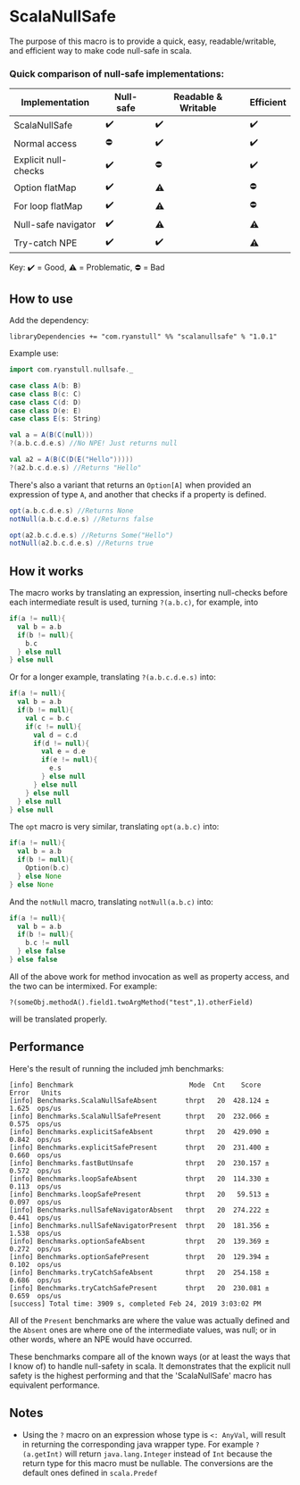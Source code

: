 # ScalaNullSafe

The purpose of this macro is to provide a quick, easy, readable/writable, and efficient way to make code null-safe in scala.

### Quick comparison of null-safe implementations:

| Implementation      	| Null-safe 	| Readable & Writable 	| Efficient 	|
|----------------------	|-----------	|-------------------	|-----------	|
| ScalaNullSafe        	| ✔️         	| ✔️                 	| ✔️         	|
| Normal access        	| ⛔         	| ✔️                 	| ✔️         	|
| Explicit null-checks 	| ✔️         	| ⛔                 	| ✔️         	|
| Option flatMap       	| ✔️         	| ⚠️                 	| ⛔         	|
| For loop flatMap     	| ✔️         	| ⚠️                 	| ⛔         	|
| Null-safe navigator  	| ✔️         	| ⚠️                 	| ⚠️         	|
| Try-catch NPE        	| ✔️         	| ✔️                 	| ⚠️         	|

Key: ✔️ = Good, ⚠️ = Problematic, ⛔ = Bad

## How to use

Add the dependency:

`libraryDependencies += "com.ryanstull" %% "scalanullsafe" % "1.0.1"`

Example use:

```scala
import com.ryanstull.nullsafe._

case class A(b: B)
case class B(c: C)
case class C(d: D)
case class D(e: E)
case class E(s: String)

val a = A(B(C(null)))
?(a.b.c.d.e.s) //No NPE! Just returns null

val a2 = A(B(C(D(E("Hello")))))
?(a2.b.c.d.e.s) //Returns "Hello"
```

There's also a variant that returns an `Option[A]` when provided an expression of type `A`,
and another that checks if a property is defined.

```scala
opt(a.b.c.d.e.s) //Returns None
notNull(a.b.c.d.e.s) //Returns false

opt(a2.b.c.d.e.s) //Returns Some("Hello")
notNull(a2.b.c.d.e.s) //Returns true
```

## How it works

The macro works by translating an expression, inserting null-checks before each intermediate result is used, turning
`?(a.b.c)`, for example, into

```scala
if(a != null){
  val b = a.b
  if(b != null){
    b.c
  } else null
} else null
```

Or for a longer example, translating `?(a.b.c.d.e.s)` into:

```scala
if(a != null){
  val b = a.b
  if(b != null){
    val c = b.c
    if(c != null){
      val d = c.d
      if(d != null){
        val e = d.e
        if(e != null){
          e.s
        } else null
      } else null
    } else null
  } else null
} else null
```

The `opt` macro is very similar, translating `opt(a.b.c)` into:

```scala
if(a != null){
  val b = a.b
  if(b != null){
    Option(b.c)
  } else None
} else None
```

And the `notNull` macro, translating `notNull(a.b.c)` into:

```scala
if(a != null){
  val b = a.b
  if(b != null){
    b.c != null
  } else false
} else false
```

All of the above work for method invocation as well as property access, and the two can be intermixed. For example: 

`?(someObj.methodA().field1.twoArgMethod("test",1).otherField)`
 
 will be translated properly.

## Performance

Here's the result of running the included jmh benchmarks:
```
[info] Benchmark                             Mode  Cnt    Score   Error   Units
[info] Benchmarks.ScalaNullSafeAbsent       thrpt   20  428.124 ± 1.625  ops/us
[info] Benchmarks.ScalaNullSafePresent      thrpt   20  232.066 ± 0.575  ops/us
[info] Benchmarks.explicitSafeAbsent        thrpt   20  429.090 ± 0.842  ops/us
[info] Benchmarks.explicitSafePresent       thrpt   20  231.400 ± 0.660  ops/us
[info] Benchmarks.fastButUnsafe             thrpt   20  230.157 ± 0.572  ops/us
[info] Benchmarks.loopSafeAbsent            thrpt   20  114.330 ± 0.113  ops/us
[info] Benchmarks.loopSafePresent           thrpt   20   59.513 ± 0.097  ops/us
[info] Benchmarks.nullSafeNavigatorAbsent   thrpt   20  274.222 ± 0.441  ops/us
[info] Benchmarks.nullSafeNavigatorPresent  thrpt   20  181.356 ± 1.538  ops/us
[info] Benchmarks.optionSafeAbsent          thrpt   20  139.369 ± 0.272  ops/us
[info] Benchmarks.optionSafePresent         thrpt   20  129.394 ± 0.102  ops/us
[info] Benchmarks.tryCatchSafeAbsent        thrpt   20  254.158 ± 0.686  ops/us
[info] Benchmarks.tryCatchSafePresent       thrpt   20  230.081 ± 0.659  ops/us
[success] Total time: 3909 s, completed Feb 24, 2019 3:03:02 PM
```

All of the `Present` benchmarks are where the value was actually defined and the `Absent`
ones are where one of the intermediate values, was null; or in other words, where an NPE would have occurred.

These benchmarks compare all of the known ways (or at least the ways that I know of) to handle null-safety in scala.  It demonstrates 
that the explicit null safety is the highest performing and that the 'ScalaNullSafe' macro has 
equivalent performance.

## Notes

* Using the `?` macro on an expression whose type is `<: AnyVal`, will result in returning the corresponding java wrapper
type.  For example `?(a.getInt)` will return `java.lang.Integer` instead of `Int` because the return type for this macro must
be nullable.  The conversions are the default ones defined in `scala.Predef`